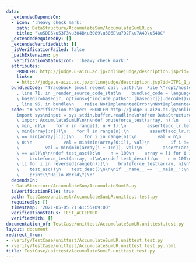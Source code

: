 ```yaml
---
data:
  _extendedDependsOn:
  - icon: ':heavy_check_mark:'
    path: DataStructure/AccumulateSum/AccumulateSumLR.py
    title: "\u5DE6\u53F3\u304B\u3089\u306E\u7D2F\u7A4D\u548C"
  _extendedRequiredBy: []
  _extendedVerifiedWith: []
  _isVerificationFailed: false
  _pathExtension: py
  _verificationStatusIcon: ':heavy_check_mark:'
  attributes:
    PROBLEM: http://judge.u-aizu.ac.jp/onlinejudge/description.jsp?id=ITP1_1_A
    links:
    - http://judge.u-aizu.ac.jp/onlinejudge/description.jsp?id=ITP1_1_A
  bundledCode: "Traceback (most recent call last):\n  File \"/opt/hostedtoolcache/Python/3.10.4/x64/lib/python3.10/site-packages/onlinejudge_verify/documentation/build.py\"\
    , line 71, in _render_source_code_stat\n    bundled_code = language.bundle(stat.path,\
    \ basedir=basedir, options={'include_paths': [basedir]}).decode()\n  File \"/opt/hostedtoolcache/Python/3.10.4/x64/lib/python3.10/site-packages/onlinejudge_verify/languages/python.py\"\
    , line 96, in bundle\n    raise NotImplementedError\nNotImplementedError\n"
  code: "# verification-helper: PROBLEM http://judge.u-aizu.ac.jp/onlinejudge/description.jsp?id=ITP1_1_A\n\
    import sys\ninput = sys.stdin.buffer.readline\n\nfrom DataStructure.AccumulateSum.AccumulateSumLR\
    \ import AccumulateSumLR\n\n\ndef bruteforce_test(array, n):\n    acc_lr = AccumulateSumLR(array,\
    \ min, n)\n    for r in range(1, n + 1):\n        assert(acc_lr.left_fold(r) ==\
    \ min(array[:r]))\n    for l in range(n):\n        assert(acc_lr.right_fold(l)\
    \ == min(array[l:]))\n    for i in range(n):\n        val = n\n        if i !=\
    \ 0:\n            val = min(min(array[0:i]), val)\n        if i != n - 1:\n  \
    \          val = min(min(array[i + 1:n]), val)\n        assert(acc_lr.fold(i)\
    \ == val)\n\n\ndef test_asc():\n    n = 100\n    array = [i for i in range(n)]\n\
    \    bruteforce_test(array, n)\n\n\ndef test_desc():\n    n = 100\n    array =\
    \ [i for i in reversed(range(n))]\n    bruteforce_test(array, n)\n\n\ndef main():\n\
    \    test_asc()\n    test_desc()\n\n\nif __name__ == '__main__':\n    main()\n\
    \    print(\"Hello World\")\n"
  dependsOn:
  - DataStructure/AccumulateSum/AccumulateSumLR.py
  isVerificationFile: true
  path: TestCase/unittest/AccumulateSumLR.unittest.test.py
  requiredBy: []
  timestamp: '2021-05-05 21:41:55+09:00'
  verificationStatus: TEST_ACCEPTED
  verifiedWith: []
documentation_of: TestCase/unittest/AccumulateSumLR.unittest.test.py
layout: document
redirect_from:
- /verify/TestCase/unittest/AccumulateSumLR.unittest.test.py
- /verify/TestCase/unittest/AccumulateSumLR.unittest.test.py.html
title: TestCase/unittest/AccumulateSumLR.unittest.test.py
---
```

